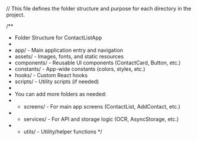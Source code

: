 // This file defines the folder structure and purpose for each directory in the project.

/\*\*

- Folder Structure for ContactListApp
-
- app/ - Main application entry and navigation
- assets/ - Images, fonts, and static resources
- components/ - Reusable UI components (ContactCard, Button, etc.)
- constants/ - App-wide constants (colors, styles, etc.)
- hooks/ - Custom React hooks
- scripts/ - Utility scripts (if needed)
-
- You can add more folders as needed:
- - screens/ - For main app screens (ContactList, AddContact, etc.)
- - services/ - For API and storage logic (OCR, AsyncStorage, etc.)
- - utils/ - Utility/helper functions
    \*/
